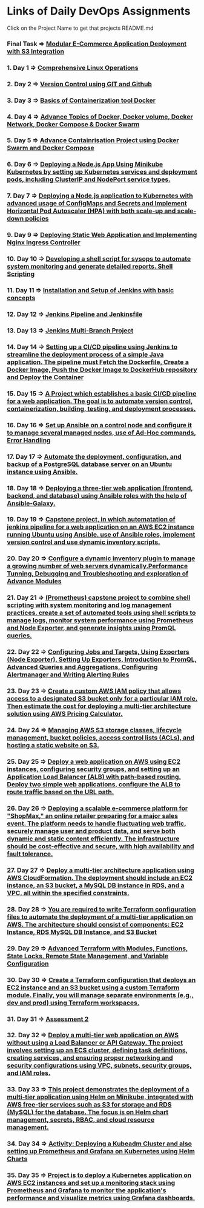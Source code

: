 # Links of Daily DevOps Assignments

Click on the Project Name to get that projects README.md
### Final Task => [Modular E-Commerce Application Deployment with S3 Integration](https://github.com/TankChirag-1212/Devops_training/tree/master/finalTask)
### 1. Day 1 => [Comprehensive Linux Operations](https://github.com/TankChirag-1212/Devops_training/tree/master/Day1)
### 2. Day 2 => [Version Control using GIT and Github](https://github.com/TankChirag-1212/Devops_training/tree/master/Day2)
### 3. Day 3 => [Basics of Containerization tool Docker](https://github.com/TankChirag-1212/Devops_training/tree/master/Day3)
### 4. Day 4 => [Advance Topics of Docker, Docker volume, Docker Network, Docker Compose & Docker Swarm](https://github.com/TankChirag-1212/Devops_training/tree/master/Day4)
### 5. Day 5 => [Advance Containrisation Project using Docker Swarm and Docker Compose](https://github.com/TankChirag-1212/Devops_training/tree/master/Day5)
### 6. Day 6 => [Deploying a Node.js App Using Minikube Kubernetes by setting up Kubernetes services and deployment pods, including ClusterIP and NodePort service types.](https://github.com/TankChirag-1212/Devops_training/tree/master/Day6)
### 7. Day 7 => [Deploying a Node.js application to Kubernetes with advanced usage of ConfigMaps and Secrets and Implement Horizontal Pod Autoscaler (HPA) with both scale-up and scale-down policies](https://github.com/TankChirag-1212/Devops_training/tree/master/Day7)
### 9. Day 9 => [Deploying Static Web Application and Implementing Nginx Ingress Controller](https://github.com/TankChirag-1212/Devops_training/tree/master/Day9)
### 10. Day 10 => [Developing a shell script for sysops to automate system monitoring and generate detailed reports. Shell Scripting](https://github.com/TankChirag-1212/Devops_training/tree/master/Day10)
### 11. Day 11 => [Installation and Setup of Jenkins with basic concepts](https://github.com/TankChirag-1212/Devops_training/tree/master/Day11/jenkins_1)
### 12. Day 12 => [Jenkins Pipeline and Jenkinsfile](https://github.com/TankChirag-1212/Devops_training/tree/master/Day12)
### 13. Day 13 => [Jenkins Multi-Branch Project](https://github.com/TankChirag-1212/Devops_training/tree/master/Day13)
### 14. Day 14 => [Setting up a CI/CD pipeline using Jenkins to streamline the deployment process of a simple Java application. The pipeline must Fetch the Dockerfile, Create a Docker Image, Push the Docker Image to DockerHub repository and Deploy the Container](https://github.com/TankChirag-1212/Devops_training/tree/master/Day14)
### 15. Day 15 => [A Project which establishes a basic CI/CD pipeline for a web application. The goal is to automate version control, containerization, building, testing, and deployment processes.](https://github.com/TankChirag-1212/Devops_training/tree/master/Day15)
### 16. Day 16 => [Set up Ansible on a control node and configure it to manage several managed nodes, use of Ad-Hoc commands, Error Handling](https://github.com/TankChirag-1212/Devops_training/tree/master/Day16)
### 17. Day 17 => [Automate the deployment, configuration, and backup of a PostgreSQL database server on an Ubuntu instance using Ansible.](https://github.com/TankChirag-1212/Devops_training/tree/master/Day17)
### 18. Day 18 => [Deploying a three-tier web application (frontend, backend, and database) using Ansible roles with the help of Ansible-Galaxy.](https://github.com/TankChirag-1212/Devops_training/tree/master/Day18)
### 19. Day 19 => [Capstone project, in which automatation of jenkins pipeline for a web application on an AWS EC2 instance running Ubuntu using Ansible. use of Ansible roles, implement version control and use dynamic inventory scripts.](https://github.com/TankChirag-1212/Devops_training/tree/master/Day19)
### 20. Day 20 => [Configure a dynamic inventory plugin to manage a growing number of web servers dynamically.Performance Tunning, Debugging and Troubleshooting and exploration of Advance Modules](https://github.com/TankChirag-1212/Devops_training/tree/master/Day20)
### 21. Day 21 => [(Prometheus) capstone project to combine shell scripting with system monitoring and log management practices. create a set of automated tools using shell scripts to manage logs, monitor system performance using Prometheus and Node Exporter, and generate insights using PromQL queries.](https://github.com/TankChirag-1212/Devops_training/tree/master/Day21)
### 22. Day 22 => [Configuring Jobs and Targets, Using Exporters (Node Exporter), Setting Up Exporters, Introduction to PromQL, Advanced Queries and Aggregations, Configuring Alertmanager and Writing Alerting Rules](https://github.com/TankChirag-1212/Devops_training/tree/master/Day22)
### 23. Day 23 => [Create a custom AWS IAM policy that allows access to a designated S3 bucket only for a particular IAM role. Then estimate the cost for deploying a multi-tier architecture solution using AWS Pricing Calculator.](https://github.com/TankChirag-1212/Devops_training/tree/master/Day23)
### 24. Day 24 => [Managing AWS S3 storage classes, lifecycle management, bucket policies, access control lists (ACLs), and hosting a static website on S3.](https://github.com/TankChirag-1212/Devops_training/tree/master/Day24)
### 25. Day 25 => [Deploy a web application on AWS using EC2 instances, configuring security groups, and setting up an Application Load Balancer (ALB) with path-based routing. Deploy two simple web applications, configure the ALB to route traffic based on the URL path.](https://github.com/TankChirag-1212/Devops_training/tree/master/Day25)
### 26. Day 26 => [Deploying a scalable e-commerce platform for "ShopMax," an online retailer preparing for a major sales event. The platform needs to handle fluctuating web traffic, securely manage user and product data, and serve both dynamic and static content efficiently. The infrastructure should be cost-effective and secure, with high availability and fault tolerance.](https://github.com/TankChirag-1212/Devops_training/tree/master/Day26)
### 27. Day 27 => [Deploy a multi-tier architecture application using AWS CloudFormation. The deployment should include an EC2 instance, an S3 bucket, a MySQL DB instance in RDS, and a VPC, all within the specified constraints.](https://github.com/TankChirag-1212/Devops_training/tree/master/Day27)
### 28. Day 28 => [You are required to write Terraform configuration files to automate the deployment of a multi-tier application on AWS. The architecture should consist of components: EC2 Instance, RDS MySQL DB Instance, and S3 Bucket](https://github.com/TankChirag-1212/Devops_training/tree/master/Day28)
### 29. Day 29 => [Advanced Terraform with Modules, Functions, State Locks, Remote State Management, and Variable Configuration](https://github.com/TankChirag-1212/Devops_training/tree/master/Day29)
### 30. Day 30 => [Create a Terraform configuration that deploys an EC2 instance and an S3 bucket using a custom Terraform module. Finally, you will manage separate environments (e.g., dev and prod) using Terraform workspaces.](https://github.com/TankChirag-1212/Devops_training/tree/master/Day30)
### 31. Day 31 => [Assessment 2](https://github.com/TankChirag-1212/Devops_training/tree/master/Day31)
### 32. Day 32 => [Deploy a multi-tier web application on AWS without using a Load Balancer or API Gateway. The project involves setting up an ECS cluster, defining task definitions, creating services, and ensuring proper networking and security configurations using VPC, subnets, security groups, and IAM roles.](https://github.com/TankChirag-1212/Devops_training/tree/master/Day32)
### 33. Day 33 => [This project demonstrates the deployment of a multi-tier application using Helm on Minikube, integrated with AWS free-tier services such as S3 for storage and RDS (MySQL) for the database. The focus is on Helm chart management, secrets, RBAC, and cloud resource management.](https://github.com/TankChirag-1212/Devops_training/tree/master/Day33)
### 34. Day 34 => [Activity: Deploying a Kubeadm Cluster and also setting up Prometheus and Grafana on Kubernetes using Helm Charts](https://github.com/TankChirag-1212/Devops_training/tree/master/Day34)
### 35. Day 35 => [Project is to deploy a Kubernetes application on AWS EC2 instances and set up a monitoring stack using Prometheus and Grafana to monitor the application's performance and visualize metrics using Grafana dashboards.](https://github.com/TankChirag-1212/Devops_training/tree/master/Day35)